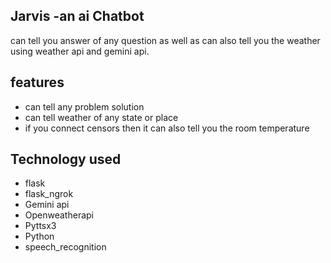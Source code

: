 ## Jarvis -an ai Chatbot
can tell you answer of any question as well as can also tell you the weather using weather api and gemini api.

## features
- can tell any problem solution
- can tell weather of any state or place
- if you connect censors then it can also tell you the room temperature

## Technology used
- flask
- flask_ngrok
- Gemini api
- Openweatherapi
- Pyttsx3
- Python
- speech_recognition
